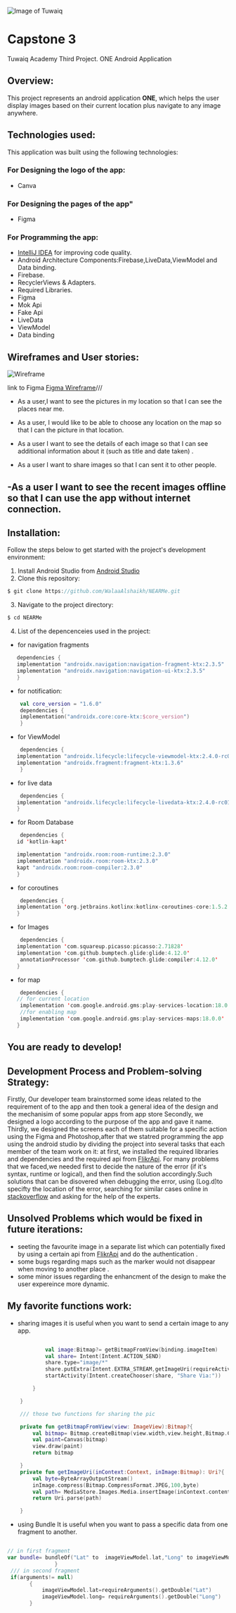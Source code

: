 ![Image of Tuwaiq](https://camo.githubusercontent.com/37ca472e2afb74974a0314d89af8f470422a79582bed0d188f9927777230195d/68747470733a2f2f6c61756e63682e73612f6173736574732f696d616765732f6c6f676f732f7475776169712d61636164656d792d6c6f676f2e737667)
# Capstone 3
Tuwaiq Academy Third Project.
ONE Android Application
## Overview:
This project represents an android application **ONE**, which helps the user display images based on their current location plus navigate to any image anywhere.
## Technologies used:
This application was built using the following technologies:
### For Designing the logo of the app:
* Canva

### For Designing the pages of the app"
* Figma 

### For Programming the app:
* [IntelliJ IDEA](https://www.jetbrains.com/idea/download/#section=windows) for improving code quality.
* Android Architecture Components:Firebase,LiveData,ViewModel and Data binding.
* Firebase.
* RecyclerViews & Adapters.
* Required Libraries.
* Figma
* Mok Api
* Fake Api
* LiveData
* ViewModel
* Data binding 

## Wireframes and User stories:

![Wireframe](<![Uploading Frame 10.png…]()">)

link to Figma [Figma Wireframe](https://www.figma.com/file/EijD6OOHpwJd3i9X3bGNM1/NEARMe-App?node-id=4%3A273)///


- As a user,I want to see the pictures in my location so that I can see the places near me.

- As a user, I would like to be able to choose any location on the map so that I can the picture  in that location.

- As a user I want to see the details of each image so that I can see additional information about it (such as title and date taken)  .

- As a user I want to share images so that I can sent it to other people.

-As a user I want to see the recent images offline so that I can use the app without internet connection.
-------------------------------------------------------------------------
## Installation:
Follow the steps below to get started with the project's development environment:
1. Install Android Studio from [Android Studio](https://developer.android.com/studio?gclid=Cj0KCQjw5oiMBhDtARIsAJi0qk2WOPjxp2Wij5sgO3bAK6Rp18zrs4Y0L5S6W89Fk7OClhAiVuNr1mgaAsT-EALw_wcB&gclsrc=aw.ds)
2. Clone this repository:
 ```kotlin 
 $ git clone https://github.com/WalaaAlshaikh/NEARMe.git
 ```
3. Navigate to the project directory:
 ```kotlin 
 $ cd NEARMe
 ```
 4. List of the depencenceies used in the project:
   * for navigation fragments
 ```kotlin
    dependencies {
    implementation "androidx.navigation:navigation-fragment-ktx:2.3.5"
    implementation "androidx.navigation:navigation-ui-ktx:2.3.5"
    }
``` 

   * for notification:
```kotlin
    val core_version = "1.6.0"
    dependencies {
    implementation("androidx.core:core-ktx:$core_version")
    }
```
    
   * for ViewModel
```kotlin
    dependencies {
   implementation "androidx.lifecycle:lifecycle-viewmodel-ktx:2.4.0-rc01"
   implementation "androidx.fragment:fragment-ktx:1.3.6"
    }
```
   * for live data
```kotlin
    dependencies { 
   implementation "androidx.lifecycle:lifecycle-livedata-ktx:2.4.0-rc01"
   }
```
   * for Room Database
```kotlin
    dependencies { 
   id 'kotlin-kapt'

   implementation "androidx.room:room-runtime:2.3.0"
   implementation "androidx.room:room-ktx:2.3.0"
   kapt "androidx.room:room-compiler:2.3.0"
   }
```
   * for coroutines
```kotlin
    dependencies { 
   implementation 'org.jetbrains.kotlinx:kotlinx-coroutines-core:1.5.2'
   }
```

* for Images
```kotlin
    dependencies { 
   implementation 'com.squareup.picasso:picasso:2.71828'
   implementation 'com.github.bumptech.glide:glide:4.12.0'
    annotationProcessor 'com.github.bumptech.glide:compiler:4.12.0'
   }
```


* for map
```kotlin
    dependencies { 
   // for current location
    implementation 'com.google.android.gms:play-services-location:18.0.0'
    //for enabling map
    implementation 'com.google.android.gms:play-services-maps:18.0.0'
   }
```


 You are ready to develop!
 -----------------------------------------------------------------
 
## Development Process and Problem-solving Strategy:
Firstly, Our developer team brainstormed some ideas related to the requirement of to the app and then took a general idea of the design and the mechanisim of some popular apps from app store
Secondly, we designed a logo according to the purpose of the app and gave it name.
Thirdly, we designed the screens each of them suitable for a specific action using the Figma and Photoshop,after that we statred programming the app using the android studio by dividing the project into several tasks that each member of the team work on it: at first, we installed the required libraries and dependencies and the required api from [FlikrApi](https://www.flickr.com/services/api/).
For many problems that we faced,we needed first to decide the nature of the error (if it's syntax, runtime or logical), and then find the solution accordingly.Such solutions that can be disovered when debugging the error, using (Log.d)to specifty the location of the error, searching for similar cases online in [stackoverflow](https://stackoverflow.com/) and asking for the help of the experts.
## Unsolved Problems which would be fixed in future iterations:
* seeting the favourite image in a separate list which can potentially fixed by using a certain api from  [FlikrApi](https://www.flickr.com/services/api/) and do the authentication .
* some bugs regarding maps such as the marker would not disappear when moving to another place .
* some minor issues regarding the enhancment of the design to make the user expereince more dynamic.

## My favorite functions work:
* sharing images
it is useful when you want to send a certain image to any app.
```kotlin

            val image:Bitmap?= getBitmapFromView(binding.imageItem)
            val share= Intent(Intent.ACTION_SEND)
            share.type="image/*"
            share.putExtra(Intent.EXTRA_STREAM,getImageUri(requireActivity(),image!!))
            startActivity(Intent.createChooser(share, "Share Via:"))

        }

    }

    /// those two functions for sharing the pic

    private fun getBitmapFromView(view: ImageView):Bitmap?{
        val bitmap= Bitmap.createBitmap(view.width,view.height,Bitmap.Config.ARGB_8888)
        val paint=Canvas(bitmap)
        view.draw(paint)
        return bitmap

    }
    private fun getImageUri(inContext:Context, inImage:Bitmap): Uri?{
        val byte=ByteArrayOutputStream()
        inImage.compress(Bitmap.CompressFormat.JPEG,100,byte)
        val path= MediaStore.Images.Media.insertImage(inContext.contentResolver,inImage,"Title",null)
        return Uri.parse(path)

    }
```            
* using Bundle
It is useful when you want to pass a specific data from one fragment to another.
 ```kotlin
 
 // in first fragment
var bundle= bundleOf("Lat" to  imageViewModel.lat,"Long" to imageViewModel.long)
                }
  /// in second fragment
  if(arguments!= null)
        {
            imageViewModel.lat=requireArguments().getDouble("Lat")
            imageViewModel.long= requireArguments().getDouble("Long")
        }
```
